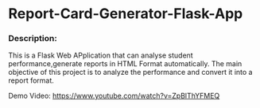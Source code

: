 # Report-Card-Generator-Flask-App
### Description:
This is a Flask Web APplication that can analyse student performance,generate reports in HTML Format automatically. 
The main objective of this project is to analyze the performance and convert it into a report format.

Demo Video: https://www.youtube.com/watch?v=ZpBlThYFMEQ
